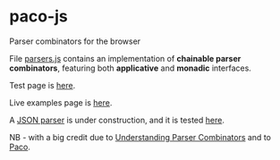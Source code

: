 # paco-js
Parser combinators for the browser

File [parsers.js](https://github.com/Muzietto/geiesmonads/blob/master/parsers/js/parsers.js) contains an implementation of __chainable parser combinators__, featuring both __applicative__ and __monadic__ interfaces.

Test page is [here](https://muzietto.github.io/geiesmonads/parsers/Mocha_Parser_Combinators_Tests.html).

Live examples page is [here](https://muzietto.github.io/geiesmonads/parsers/Console_Parser_Examples.html).

A [JSON parser](https://muzietto.github.io/geiesmonads/parsers/js/json_parsers.js) is under construction, and it is tested [here](https://muzietto.github.io/geiesmonads/parsers/Mocha_JSON_Parser_Tests.html).

NB - with a big credit due to [Understanding Parser Combinators](https://fsharpforfunandprofit.com/posts/understanding-parser-combinators/) and to [Paco](https://github.com/gabrielelana/paco).

